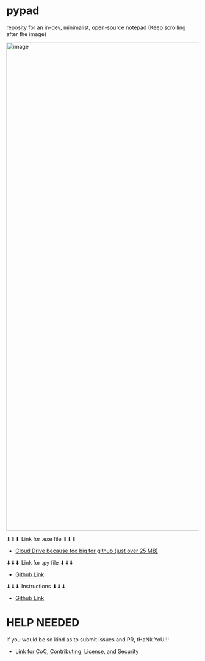 # pypad
reposity for an in-dev, minimalist, open-source notepad (Keep scrolling after the image)

<img width="1280" alt="image" src="https://github.com/theClawsmos/pypad/assets/115119611/f5ecce00-d2c8-421b-94ae-0cb2f94eeef0">

⬇⬇⬇ Link for .exe file ⬇⬇⬇
- [Cloud Drive because too big for github (just over 25 MB)](https://mega.nz/folder/RDlQBKyA#HgHEIrvoq27ksFYWgduxtw)

⬇⬇⬇ Link for .py file ⬇⬇⬇
- [Github Link](https://github.com/theClawsmos/pypad/tree/main/notes.py)
  
⬇⬇⬇ Instructions ⬇⬇⬇
- [Github Link](https://github.com/theClawsmos/pypad/tree/main/How%20To%20Download)

# HELP NEEDED
If you would be so kind as to submit issues and PR, tHaNk YoU!!!

- [Link for CoC, Contributing, License, and Security](https://github.com/theClawsmos/pypad/tree/main/Github%20-%20Needed%20Files)
